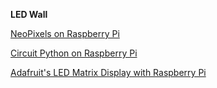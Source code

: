 **LED Wall**

[NeoPixels on Raspberry Pi](https://learn.adafruit.com/neopixels-on-raspberry-pi)

[Circuit Python on Raspberry Pi](https://learn.adafruit.com/circuitpython-on-raspberrypi-linux/installing-circuitpython-on-raspberry-pi)

[Adafruit's LED Matrix Display with Raspberry Pi](https://learn.adafruit.com/raspberry-pi-led-matrix-display)
